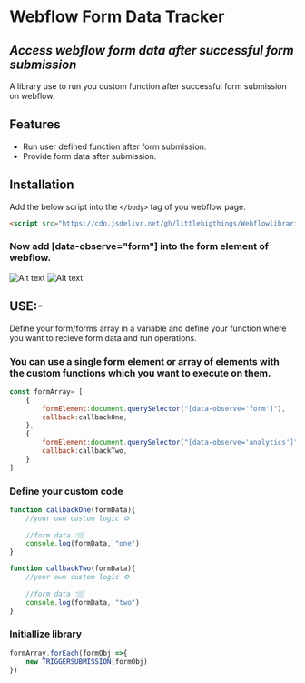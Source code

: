 # Webflow Form Data Tracker
## _Access webflow form data after successful form submission_

A library use to run you custom function after successful form submission on webflow.

## Features
- Run user defined function after form submission.
- Provide form data after submission.

## Installation

Add the below script into the `</body>` tag of you webflow page.

```HTML
<script src="https://cdn.jsdelivr.net/gh/littlebigthings/Webflowlibraries@master/scripts/formSubmissionTrigger.js"></script>
```

### Now add [data-observe="form"]  into the form element of webflow.
![Alt text](https://cdn.jsdelivr.net/gh/littlebigthings/Webflowlibraries@master/FormTracker/Assets/image.png "Attribute")
![Alt text](https://cdn.jsdelivr.net/gh/littlebigthings/Webflowlibraries@master/FormTracker/Assets/image%20(1).png "Element")

## USE:-
Define your form/forms array in a variable and define your function where you want to recieve form data and run operations.

### You can use a single form element or array of elements with the custom functions which you want to execute on them.
```javascript
const formArray= [
    {
        formElement:document.querySelector("[data-observe='form']"),
        callback:callbackOne,
    },
    {
        formElement:document.querySelector("[data-observe='analytics']"),
        callback:callbackTwo,
    }
]
```

### Define your custom code

```javascript
function callbackOne(formData){
    //your own custom logic ⚙️
    
    //form data 👇🏽
    console.log(formData, "one")
}

function callbackTwo(formData){
    //your own custom logic ⚙️
    
    //form data 👇🏽
    console.log(formData, "two")
}
```

### Initiallize library
```javascript
formArray.forEach(formObj =>{
    new TRIGGERSUBMISSION(formObj)
})
```